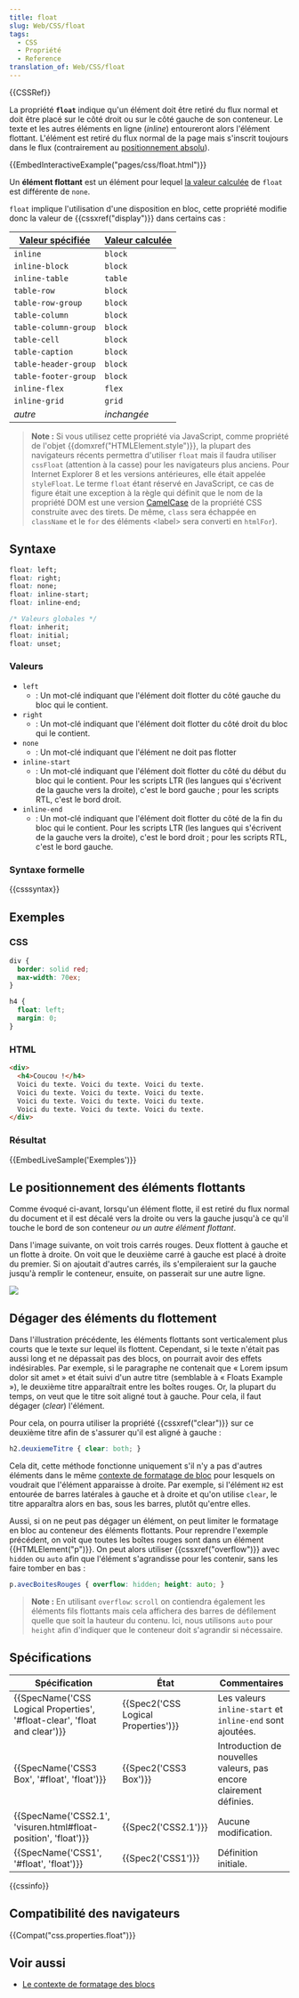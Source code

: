 ```yaml
---
title: float
slug: Web/CSS/float
tags:
  - CSS
  - Propriété
  - Reference
translation_of: Web/CSS/float
---
```

{{CSSRef}}

La propriété **`float`** indique qu'un élément doit être retiré du flux normal et doit être placé sur le côté droit ou sur le côté gauche de son conteneur. Le texte et les autres éléments en ligne (_inline_) entoureront alors l'élément flottant. L'élément est retiré du flux normal de la page mais s'inscrit toujours dans le flux (contrairement au [positionnement absolu](/fr/docs/Web/CSS/position#positionnement_absolu)).

{{EmbedInteractiveExample("pages/css/float.html")}}

Un **élément flottant** est un élément pour lequel [la valeur calculée](/fr/docs/Web/CSS/computed_value) de `float` est différente de `none`.

`float` implique l'utilisation d'une disposition en bloc, cette propriété modifie donc la valeur de {{cssxref("display")}} dans certains cas :

| [Valeur spécifiée](/fr/docs/Web/CSS/specified_value) | [Valeur calculée](/fr/docs/Web/CSS/computed_value) |
| ---------------------------------------------------- | -------------------------------------------------- |
| `inline`                                             | `block`                                            |
| `inline-block`                                       | `block`                                            |
| `inline-table`                                       | `table`                                            |
| `table-row`                                          | `block`                                            |
| `table-row-group`                                    | `block`                                            |
| `table-column`                                       | `block`                                            |
| `table-column-group`                                 | `block`                                            |
| `table-cell`                                         | `block`                                            |
| `table-caption`                                      | `block`                                            |
| `table-header-group`                                 | `block`                                            |
| `table-footer-group`                                 | `block`                                            |
| `inline-flex`                                        | `flex`                                             |
| `inline-grid`                                        | `grid`                                             |
| _autre_                                              | _inchangée_                                        |

> **Note :** Si vous utilisez cette propriété via JavaScript, comme propriété de l'objet {{domxref("HTMLElement.style")}}, la plupart des navigateurs récents permettra d'utiliser `float` mais il faudra utiliser `cssFloat` (attention à la casse) pour les navigateurs plus anciens. Pour Internet Explorer 8 et les versions antérieures, elle était appelée `styleFloat`. Le terme `float` étant réservé en JavaScript, ce cas de figure était une exception à la règle qui définit que le nom de la propriété DOM est une version [CamelCase](https://fr.wikipedia.org/wiki/CamelCase) de la propriété CSS construite avec des tirets. De même, `class` sera échappée en `className` et le `for` des éléments \<label> sera converti en `htmlFor`).

## Syntaxe

```css
float: left;
float: right;
float: none;
float: inline-start;
float: inline-end;

/* Valeurs globales */
float: inherit;
float: initial;
float: unset;
```

### Valeurs

- `left`
  - : Un mot-clé indiquant que l'élément doit flotter du côté gauche du bloc qui le contient.
- `right`
  - : Un mot-clé indiquant que l'élément doit flotter du côté droit du bloc qui le contient.
- `none`
  - : Un mot-clé indiquant que l'élément ne doit pas flotter
- `inline-start`
  - : Un mot-clé indiquant que l'élément doit flotter du côté du début du bloc qui le contient. Pour les scripts LTR (les langues qui s'écrivent de la gauche vers la droite), c'est le bord gauche ; pour les scripts RTL, c'est le bord droit.
- `inline-end`
  - : Un mot-clé indiquant que l'élément doit flotter du côté de la fin du bloc qui le contient. Pour les scripts LTR (les langues qui s'écrivent de la gauche vers la droite), c'est le bord droit ; pour les scripts RTL, c'est le bord gauche.

### Syntaxe formelle

{{csssyntax}}

## Exemples

### CSS

```css
div {
  border: solid red;
  max-width: 70ex;
}

h4 {
  float: left;
  margin: 0;
}
```

### HTML

```html
<div>
  <h4>Coucou !</h4>
  Voici du texte. Voici du texte. Voici du texte.
  Voici du texte. Voici du texte. Voici du texte.
  Voici du texte. Voici du texte. Voici du texte.
  Voici du texte. Voici du texte. Voici du texte.
</div>
```

### Résultat

{{EmbedLiveSample('Exemples')}}

## Le positionnement des éléments flottants

Comme évoqué ci-avant, lorsqu'un élément flotte, il est retiré du flux normal du document et il est décalé vers la droite ou vers la gauche jusqu'à ce qu'il touche le bord de son conteneur _ou un autre élément flottant_.

Dans l'image suivante, on voit trois carrés rouges. Deux flottent à gauche et un flotte à droite. On voit que le deuxième carré à gauche est placé à droite du premier. Si on ajoutait d'autres carrés, ils s'empileraient sur la gauche jusqu'à remplir le conteneur, ensuite, on passerait sur une autre ligne.

![](floats.png)

## Dégager des éléments du flottement

Dans l'illustration précédente, les éléments flottants sont verticalement plus courts que le texte sur lequel ils flottent. Cependant, si le texte n'était pas aussi long et ne dépassait pas des blocs, on pourrait avoir des effets indésirables. Par exemple, si le paragraphe ne contenait que « Lorem ipsum dolor sit amet » et était suivi d'un autre titre (semblable à « Floats Example »), le deuxième titre apparaîtrait entre les boîtes rouges. Or, la plupart du temps, on veut que le titre soit aligné tout à gauche. Pour cela, il faut dégager (_clear_) l'élément.

Pour cela, on pourra utiliser la propriété {{cssxref("clear")}} sur ce deuxième titre afin de s'assurer qu'il est aligné à gauche :

```css
h2.deuxiemeTitre { clear: both; }
```

Cela dit, cette méthode fonctionne uniquement s'il n'y a pas d'autres éléments dans le même [contexte de formatage de bloc](/fr/docs/Web/Guide/CSS/Block_formatting_context) pour lesquels on voudrait que l'élément apparaisse à droite. Par exemple, si l'élément `H2` est entourée de barres latérales à gauche et à droite et qu'on utilise `clear`, le titre apparaîtra alors en bas, sous les barres, plutôt qu'entre elles.

Aussi, si on ne peut pas dégager un élément, on peut limiter le formatage en bloc au conteneur des éléments flottants. Pour reprendre l'exemple précédent, on voit que toutes les boîtes rouges sont dans un élément {{HTMLElement("p")}}. On peut alors utiliser {{cssxref("overflow")}} avec `hidden` ou `auto` afin que l'élément s'agrandisse pour les contenir, sans les faire tomber en bas :

```css
p.avecBoitesRouges { overflow: hidden; height: auto; }
```

> **Note :** En utilisant `overflow`: `scroll` on contiendra également les éléments fils flottants mais cela affichera des barres de défilement quelle que soit la hauteur du contenu. Ici, nous utilisons `auto` pour `height` afin d'indiquer que le conteneur doit s'agrandir si nécessaire.

## Spécifications

| Spécification                                                                                    | État                                             | Commentaires                                                       |
| ------------------------------------------------------------------------------------------------ | ------------------------------------------------ | ------------------------------------------------------------------ |
| {{SpecName('CSS Logical Properties', '#float-clear', 'float and clear')}} | {{Spec2('CSS Logical Properties')}} | Les valeurs `inline-start` et `inline-end` sont ajoutées.          |
| {{SpecName('CSS3 Box', '#float', 'float')}}                                         | {{Spec2('CSS3 Box')}}                     | Introduction de nouvelles valeurs, pas encore clairement définies. |
| {{SpecName('CSS2.1', 'visuren.html#float-position', 'float')}}             | {{Spec2('CSS2.1')}}                         | Aucune modification.                                               |
| {{SpecName('CSS1', '#float', 'float')}}                                             | {{Spec2('CSS1')}}                         | Définition initiale.                                               |

{{cssinfo}}

## Compatibilité des navigateurs

{{Compat("css.properties.float")}}

## Voir aussi

- [Le contexte de formatage des blocs](/fr/docs/Web/Guide/CSS/Block_formatting_context)
